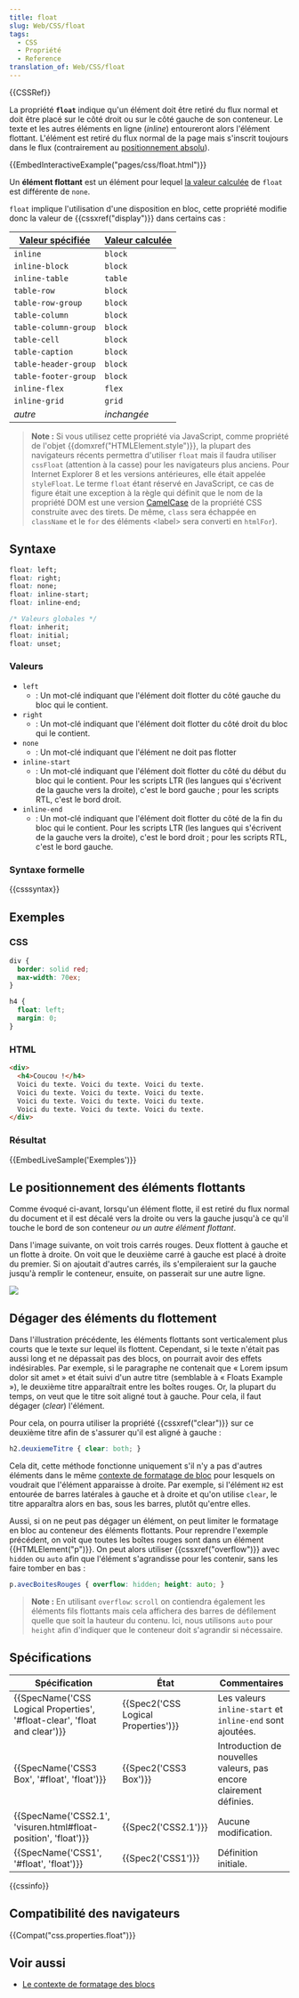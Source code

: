 ```yaml
---
title: float
slug: Web/CSS/float
tags:
  - CSS
  - Propriété
  - Reference
translation_of: Web/CSS/float
---
```

{{CSSRef}}

La propriété **`float`** indique qu'un élément doit être retiré du flux normal et doit être placé sur le côté droit ou sur le côté gauche de son conteneur. Le texte et les autres éléments en ligne (_inline_) entoureront alors l'élément flottant. L'élément est retiré du flux normal de la page mais s'inscrit toujours dans le flux (contrairement au [positionnement absolu](/fr/docs/Web/CSS/position#positionnement_absolu)).

{{EmbedInteractiveExample("pages/css/float.html")}}

Un **élément flottant** est un élément pour lequel [la valeur calculée](/fr/docs/Web/CSS/computed_value) de `float` est différente de `none`.

`float` implique l'utilisation d'une disposition en bloc, cette propriété modifie donc la valeur de {{cssxref("display")}} dans certains cas :

| [Valeur spécifiée](/fr/docs/Web/CSS/specified_value) | [Valeur calculée](/fr/docs/Web/CSS/computed_value) |
| ---------------------------------------------------- | -------------------------------------------------- |
| `inline`                                             | `block`                                            |
| `inline-block`                                       | `block`                                            |
| `inline-table`                                       | `table`                                            |
| `table-row`                                          | `block`                                            |
| `table-row-group`                                    | `block`                                            |
| `table-column`                                       | `block`                                            |
| `table-column-group`                                 | `block`                                            |
| `table-cell`                                         | `block`                                            |
| `table-caption`                                      | `block`                                            |
| `table-header-group`                                 | `block`                                            |
| `table-footer-group`                                 | `block`                                            |
| `inline-flex`                                        | `flex`                                             |
| `inline-grid`                                        | `grid`                                             |
| _autre_                                              | _inchangée_                                        |

> **Note :** Si vous utilisez cette propriété via JavaScript, comme propriété de l'objet {{domxref("HTMLElement.style")}}, la plupart des navigateurs récents permettra d'utiliser `float` mais il faudra utiliser `cssFloat` (attention à la casse) pour les navigateurs plus anciens. Pour Internet Explorer 8 et les versions antérieures, elle était appelée `styleFloat`. Le terme `float` étant réservé en JavaScript, ce cas de figure était une exception à la règle qui définit que le nom de la propriété DOM est une version [CamelCase](https://fr.wikipedia.org/wiki/CamelCase) de la propriété CSS construite avec des tirets. De même, `class` sera échappée en `className` et le `for` des éléments \<label> sera converti en `htmlFor`).

## Syntaxe

```css
float: left;
float: right;
float: none;
float: inline-start;
float: inline-end;

/* Valeurs globales */
float: inherit;
float: initial;
float: unset;
```

### Valeurs

- `left`
  - : Un mot-clé indiquant que l'élément doit flotter du côté gauche du bloc qui le contient.
- `right`
  - : Un mot-clé indiquant que l'élément doit flotter du côté droit du bloc qui le contient.
- `none`
  - : Un mot-clé indiquant que l'élément ne doit pas flotter
- `inline-start`
  - : Un mot-clé indiquant que l'élément doit flotter du côté du début du bloc qui le contient. Pour les scripts LTR (les langues qui s'écrivent de la gauche vers la droite), c'est le bord gauche ; pour les scripts RTL, c'est le bord droit.
- `inline-end`
  - : Un mot-clé indiquant que l'élément doit flotter du côté de la fin du bloc qui le contient. Pour les scripts LTR (les langues qui s'écrivent de la gauche vers la droite), c'est le bord droit ; pour les scripts RTL, c'est le bord gauche.

### Syntaxe formelle

{{csssyntax}}

## Exemples

### CSS

```css
div {
  border: solid red;
  max-width: 70ex;
}

h4 {
  float: left;
  margin: 0;
}
```

### HTML

```html
<div>
  <h4>Coucou !</h4>
  Voici du texte. Voici du texte. Voici du texte.
  Voici du texte. Voici du texte. Voici du texte.
  Voici du texte. Voici du texte. Voici du texte.
  Voici du texte. Voici du texte. Voici du texte.
</div>
```

### Résultat

{{EmbedLiveSample('Exemples')}}

## Le positionnement des éléments flottants

Comme évoqué ci-avant, lorsqu'un élément flotte, il est retiré du flux normal du document et il est décalé vers la droite ou vers la gauche jusqu'à ce qu'il touche le bord de son conteneur _ou un autre élément flottant_.

Dans l'image suivante, on voit trois carrés rouges. Deux flottent à gauche et un flotte à droite. On voit que le deuxième carré à gauche est placé à droite du premier. Si on ajoutait d'autres carrés, ils s'empileraient sur la gauche jusqu'à remplir le conteneur, ensuite, on passerait sur une autre ligne.

![](floats.png)

## Dégager des éléments du flottement

Dans l'illustration précédente, les éléments flottants sont verticalement plus courts que le texte sur lequel ils flottent. Cependant, si le texte n'était pas aussi long et ne dépassait pas des blocs, on pourrait avoir des effets indésirables. Par exemple, si le paragraphe ne contenait que « Lorem ipsum dolor sit amet » et était suivi d'un autre titre (semblable à « Floats Example »), le deuxième titre apparaîtrait entre les boîtes rouges. Or, la plupart du temps, on veut que le titre soit aligné tout à gauche. Pour cela, il faut dégager (_clear_) l'élément.

Pour cela, on pourra utiliser la propriété {{cssxref("clear")}} sur ce deuxième titre afin de s'assurer qu'il est aligné à gauche :

```css
h2.deuxiemeTitre { clear: both; }
```

Cela dit, cette méthode fonctionne uniquement s'il n'y a pas d'autres éléments dans le même [contexte de formatage de bloc](/fr/docs/Web/Guide/CSS/Block_formatting_context) pour lesquels on voudrait que l'élément apparaisse à droite. Par exemple, si l'élément `H2` est entourée de barres latérales à gauche et à droite et qu'on utilise `clear`, le titre apparaîtra alors en bas, sous les barres, plutôt qu'entre elles.

Aussi, si on ne peut pas dégager un élément, on peut limiter le formatage en bloc au conteneur des éléments flottants. Pour reprendre l'exemple précédent, on voit que toutes les boîtes rouges sont dans un élément {{HTMLElement("p")}}. On peut alors utiliser {{cssxref("overflow")}} avec `hidden` ou `auto` afin que l'élément s'agrandisse pour les contenir, sans les faire tomber en bas :

```css
p.avecBoitesRouges { overflow: hidden; height: auto; }
```

> **Note :** En utilisant `overflow`: `scroll` on contiendra également les éléments fils flottants mais cela affichera des barres de défilement quelle que soit la hauteur du contenu. Ici, nous utilisons `auto` pour `height` afin d'indiquer que le conteneur doit s'agrandir si nécessaire.

## Spécifications

| Spécification                                                                                    | État                                             | Commentaires                                                       |
| ------------------------------------------------------------------------------------------------ | ------------------------------------------------ | ------------------------------------------------------------------ |
| {{SpecName('CSS Logical Properties', '#float-clear', 'float and clear')}} | {{Spec2('CSS Logical Properties')}} | Les valeurs `inline-start` et `inline-end` sont ajoutées.          |
| {{SpecName('CSS3 Box', '#float', 'float')}}                                         | {{Spec2('CSS3 Box')}}                     | Introduction de nouvelles valeurs, pas encore clairement définies. |
| {{SpecName('CSS2.1', 'visuren.html#float-position', 'float')}}             | {{Spec2('CSS2.1')}}                         | Aucune modification.                                               |
| {{SpecName('CSS1', '#float', 'float')}}                                             | {{Spec2('CSS1')}}                         | Définition initiale.                                               |

{{cssinfo}}

## Compatibilité des navigateurs

{{Compat("css.properties.float")}}

## Voir aussi

- [Le contexte de formatage des blocs](/fr/docs/Web/Guide/CSS/Block_formatting_context)
